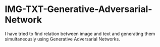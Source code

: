 # IMG-TXT-Generative-Adversarial-Network
I have tried to find relation between image and text and generating them simultaneously using Generative Adversarial Networks.
